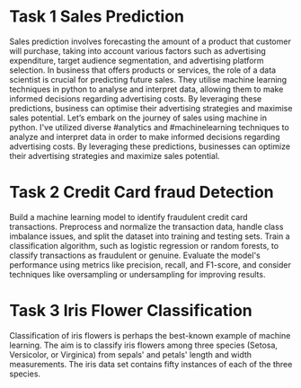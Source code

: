 # Task 1 Sales Prediction
Sales prediction involves forecasting the amount of a product that customer will purchase, taking into account various factors such as advertising expenditure, target audience segmentation, and advertising platform selection.
In business that offers products or services, the role of a data scientist is crucial for predicting future sales. They utilise machine learning techniques in python to analyse and interpret data, allowing them to make informed decisions regarding advertising costs. By leveraging these predictions, business can optimise their advertising strategies and maximise sales potential. Let’s embark on the journey of sales using machine in python.
I've utilized diverse #analytics and #machinelearning techniques to analyze and interpret data in order to make informed decisions regarding advertising costs. By leveraging these predictions, businesses can optimize their advertising strategies and maximize sales potential.

# Task 2 Credit Card fraud Detection
Build a machine learning model to identify fraudulent credit card transactions.
Preprocess and normalize the transaction data, handle class imbalance issues, and split the dataset into training and testing sets.
Train a classification algorithm, such as logistic regression or random forests, to classify transactions as fraudulent or genuine. Evaluate the model's performance using metrics like precision, recall, and F1-score, and consider techniques like oversampling or undersampling for improving results.

# Task 3 Iris Flower Classification
Classification of iris flowers is perhaps the best-known example of machine learning. The aim is to classify iris flowers among three species (Setosa, Versicolor, or Virginica) from sepals' and petals' length and width measurements. The iris data set contains fifty instances of each of the three species.
